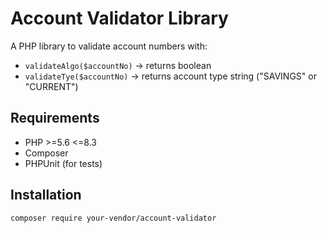 # Account Validator Library

A PHP library to validate account numbers with:

- `validateAlgo($accountNo)` → returns boolean
- `validateTye($accountNo)` → returns account type string ("SAVINGS" or "CURRENT")

## Requirements
- PHP >=5.6 <=8.3
- Composer
- PHPUnit (for tests)

## Installation
```bash
composer require your-vendor/account-validator
